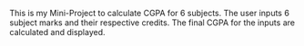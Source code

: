 This is my Mini-Project to calculate CGPA for 6 subjects.
The user inputs 6 subject marks and their respective credits.
The final CGPA for the inputs are calculated and displayed.

